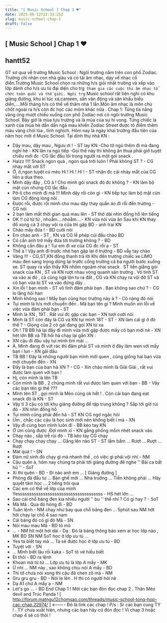 ```yaml
---
title: "[ Music School ] Chap 1 ♥"
date: 2025-06-12T22:33:25Z
slug: music-school-chap-1
draft: false
---
```


## [ Music School ] Chap 1 ♥

## hantt52

GT sơ qua về trường Music School :
Ngôi trường nằm trên con phố Zodiac. Trường chỉ nhận con nhà giàu và có tài âm nhạc, dạy về nhạc cổ điển.Trường Music School chọn ra những h/s giỏi nhất trường và xếp vào lớp dành cho h/s ưu tú đại diện cho trg` tham gia các cuộc thi âm nhạc tổ chức toàn quốc và thế giới. Ngôi trg` Music school rất tiện nghi có khu giảng đường, khu kí túc xá,canteen, sân vận động và sân khấu biểu diễn,....Mỗi tháng h/s có thể về thăm nhà 1 lần.Môn âm nhạc là môn chủ chốt ngoài ra h/s còn đc học các môm khác nữa .
Chap 1:
Từng tia nắng vàng óng mượt chiếu xuống con phố Zodiac nơi có ngôi trường Music School. Bây giờ là mùa tựu trường và là mùa của sự hi vọng. Từng chiếc lá xanh của mùa hè dần dần ngả màu khiến Zodiac Street được tô điểm thêm màu vàng chói lòa , tinh nghịch. Hôm nay là ngày khai trường đầu tiên của năm học mới ở Music School.
Tại dinh thự nhà KN :
- Dậy mau, dậy mau , Ngưu ơi ! - ST lay KN 
-Cho tớ ngủ thêm đi mà đang nghỉ hè - KN lăn ra ngủ tiếp 
-Gọi thế này thì không ăn thua phải giở tuyệt chiêu mới đc -CG lắc đầu lôi trong người ra một gói snack .
- Haizz !!!! Snack ngon quá , ngon quá trời luôn ! Phải không ST ? - CG nháy mắt với ST 
- Ờ, ờ,ngon tuyệt cú mèo Hí ! Hí ! Hí ! - ST nhận đc cái nháy mắt của CG liền a dua theo.
- Mình dậy đây , CG à ! Cho mình gói snack đó đc không ? - KN làm bộ mặt cún nhưng CG lắc đầu .
- Pờ-li cho mình đi mà !!! Mình dậy rồi còn gì - KN tiếp tục làm bộ mặt cún làm CG động lòng nói .
- Được rồi, được rồi mình cho mau dậy thay quần áo đi rồi đến trường - CG nói
- 2 bạn làm mất thời gian quá mau lên - ST thở dài nhìn đồng hồ lên tiếng
- OK !! cứ từ từ , nhoằm....nhoằm....- KN vừa nói vừa ăn 
Sau khi KN thay đồ xong cả 3 chạy vội ra cửa thì gặp BD - anh trai KN 
- Chào mấy đứa ! - BD cười nói 
- Em chào anh - ST , KN và CG lễ phép cúi đầu chào BD 
- Có cần anh trở mấy đứa tới trường không ? - BD
- Không cần đâu ạ ! Tụi em đi xe của CG đc rồi ạ - ST
- Thế à ! Vậy anh đi trước nhé hẹn gặp lại ở trường - BD vẫy tay chào
- Vâng !!! - CG,ST,KN đồng thanh trả lời
Khi đến trường chiếc xe LIMO màu đen sang trọng dừng lại trước cổng trường cả ba người bước xuống xe. ST quay ra vẫn thấy KN nhồm ngoàm nhai snack . ST liền giằng gói snack của KN , ST và KN rượt nhau vòng quanh sân trường . Vô tình ST va vào ai đó , cả cùng ngã lộn tu ra đất , CG và KN chạy ra vội đỡ ST và cô bạn vừa bị ST va vào đứng dậy .
- Xin lỗi ! bạn mình - ST vô tình đâm phải bạn . Bạn không sao chứ ? - CG lo lắng hỏi han
- Mình không sao ! Mấy bạn cũng học trường này à ? - Cô nàng đó nói 
- Tụi mình là h/s mới chuyển đến . Mà bạn tên gì ? Mình muốn xin lỗi về việc vừa đâm phải bạn - ST 
- Mình là XN , 19T . Rất vui đc gặp các bạn - XN tươi cười nói 
- Mình là ST còn đây là CG và KN tụi mình 18T - ST - XN làm cái gì ở đó thế ? - Giọng của 2 cô gái đang gọi XN từ xa
- Oh ! TB BB hả lại đây đi mình vừa mới gặp được mấy cô bạn mới nè - XN hét lớn
 BB và TB hối hả chạy lại gần XN : 
- XN cậu đi đâu vậy tụi mình tìm mãi ...
- À, Mình đang đi vứt rác thì đâm phải ST và mình ở đây làm wen với mấy bạn í lun - XN gãi đầu 
- TB BB ! Đây là những người bạn mình mới quen , cũng giống hai bạn vừa mới chuyển đến  - XN
- Đấy là bạn của bạn hả XN ? - CG - Xin chào mình là Giải Giải , rất vui được làm quen với bạn !
- Hj, còn mình là tên TB
- Còn mình là BB , 2 chúng mình rất vui được làm quen với bạn - BB - Vậy các bạn tên gì thế ???
- Mình tên ST , gọi mình là Mèo cũng ok hết ! . Còn cái bạn đang eat snack đó là KN - ST 
- Vậy tí 3 cậu có tới khu giảng đường để tập trung không ? Sắp tới giờ rùi đó - XN nhìn đồng hồ
- Tụi mình cũng phải đến hả - ST KN CG ngơ ngác hỏi
- Ừm , chắc các cậu là học sinh mới nên không biết í mà  - XN
- Vậy đi cùng bọn mình luôn đi - BB kéo tay KN
- Ờ ừm cũng được .Đợi mình xí - KN gắng phồng mồm nhét snack vào
- Chạy nào , sắp trễ rùi đó - TB kéo tay CG chạy
- Chạy chạy chạy chạy ... Gắng lên nào ST - ST lẩm bẩm
 ... 
 Rượt ... Rượt ... Rượt 
- Mát quá ! - SN 
- Đám nữ sinh đó chạy gì mà nhanh thế , có việc gì phải vội nhỉ - NM
- Cậu quên à, hôm nay chúng ta phải tới giảng đường để nghe '' Bài ca bất hủ '' - SoT
- Xí thì quên - BD - Đi nào anh em
 ...
[ Giảng đường ] 
- Phòng đã đầu tư ... Bàn ghế mới ... Nhà trường ... Tiền không phải ... Hãy quyết tâm học
 ... 
2 tiếng trôi qua
- Các em có thể về lớp của mình
 Yesssssssssssssssssssssssssssssssssssss - HS hét lớn 
 ...
- Sao cái chỗ bảng đen kia nhiều người '' bu '' thế nhỉ ? Có gì hay ? - SoT
- Mã Mã . Qua đó hóng đi - BD
- Tuân lệnh - NM chạy như bay qua chỗ bảng đen
 ... 5phút sau
 NM hớt hởi chạy lại chỗ 4 sao nam
- Cái bảng đó có gì đó Mã - SN
- Nói mau mau Mã - BD tò mò
- ... - NM hít một hơi dài - Dạ : Đó là bảng thông báo xem ai học lớp nào , MK BD SN NM SoT học ở lớp ưu tú ...
- Yes ta biết tay mà ... Ta sẽ được học ở lớp ưu tú - BD
- Tuyệt vời - SN
- ... Mình biết lâu rồi kaka - SoT tỏ vẻ hiểu biết
- Đi thôi - BD ra lệnh
- Khoan mà từ từ ... Lớp ưu tú là lớp A mấy - MK
- Ừ nhỉ ... NM này , sao không chịu nói A mấy - BD
- Thì tớ chưa nói xong thì cậu đã chen zô mà - NM 
- Gru gru gru - BD - Nói lẹ lên . H thì có người hỏi nè
- Dạ A1 chứ A mấy ạ - NM
- Let's go ... - BD
End Chap 1 ! Mời các bạn đón đọc chap 2 . Thân Mèo devil and Trúc Panda ! 
[ http://forum.matngu12chomsao.com/threads/music-school-tong-hop-cac-chap.22974/ ] <---- Đó là link các chap !
P/s : Sr các bạn cung TY ! . TY chưa xuất hiện, nhưng các bạn hãy cứ đón đọc ! Vì chap 3 hoặc chap 4 sẽ có thôi !